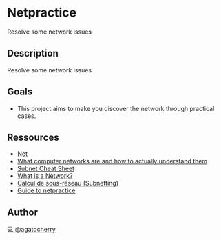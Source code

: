 # Netpractice

Resolve some network issues

## Description

Resolve some network issues

## Goals

- This project aims to make you discover the network through practical cases.

## Ressources

- [Net](https://www.notion.so/Net-35788e6f5b044a969fdda1141f35102c)
- [What computer networks are and how to actually understand them](https://www.freecodecamp.org/news/computer-networks-and-how-to-actually-understand-them-c1401908172d/)
- [Subnet Cheat Sheet](https://www.freecodecamp.org/news/subnet-cheat-sheet-24-subnet-mask-30-26-27-29-and-other-ip-address-cidr-network-references/)
- [What is a Network?](https://www.youtube.com/watch?v=S7MNX_UD7vY&list=PLIhvC56v63IJVXv0GJcl9vO5Z6znCVb1P&index=2)
- [Calcul de sous-réseau (Subnetting)](https://www.youtube.com/watch?v=S_EfcLo2Wv0)
- [Guide to netpractice](https://github.com/lpaube/NetPractice#router)

## Author

[💻 @agatocherry](https://github.com/agatocherry)